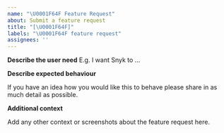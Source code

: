 ```yaml
---
name: "\U0001F64F Feature Request"
about: Submit a feature request
title: "[\U0001F64F]"
labels: "\U0001F64F feature request"
assignees: ''
---
```


**Describe the user need**
E.g. I want Snyk to ...

**Describe expected behaviour**

If you have an idea how you would like this to behave please share in as much detail as possible.

**Additional context**

Add any other context or screenshots about the feature request here.